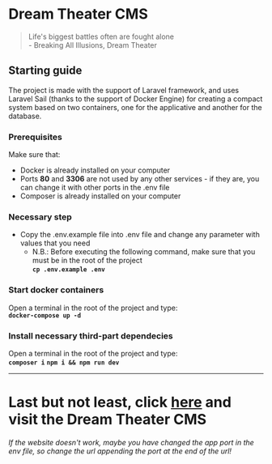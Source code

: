 # Dream Theater CMS
> Life's biggest battles often are fought alone  
> \- Breaking All Illusions, Dream Theater

## Starting guide

The project is made with the support of Laravel framework, and uses Laravel Sail (thanks to the support of Docker Engine) for creating a compact system based on two containers, one for the applicative and another for the database.

### Prerequisites
Make sure that:
- Docker is already installed on your computer
- Ports **80** and **3306** are not used by any other services - if they are, you can change it with other ports in the .env file
- Composer is already installed on your computer


### Necessary step
- Copy the .env.example file into .env file and change any parameter with values that you need
  - N.B.: Before executing the following command, make sure that you must be in the root of the project  
**`cp .env.example .env`**


### Start docker containers
Open a terminal in the root of the project and type:  
**`docker-compose up -d`**

### Install necessary third-part dependecies
Open a terminal in the root of the project and type:  
**`composer i`**
**`npm i && npm run dev`**


---

# Last but not least, click [here](http://127.0.0.1) and visit the Dream Theater CMS
###### If the website doesn't work, maybe you have changed the app port in the env file, so change the url appending the port at the end of the url!
